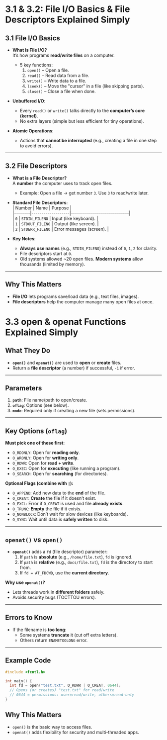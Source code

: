 # 3.1 & 3.2: File I/O Basics & File Descriptors Explained Simply  

## **3.1 File I/O Basics**  
- **What is File I/O?**  
  It’s how programs **read/write files** on a computer.  
  - 5 key functions:  
    1. `open()` – Open a file.  
    2. `read()` – Read data from a file.  
    3. `write()` – Write data to a file.  
    4. `lseek()` – Move the "cursor" in a file (like skipping parts).  
    5. `close()` – Close a file when done.  

- **Unbuffered I/O**:  
  - Every `read()` or `write()` talks directly to the **computer’s core (kernel)**.  
  - No extra layers (simple but less efficient for tiny operations).  

- **Atomic Operations**:  
  - Actions that **cannot be interrupted** (e.g., creating a file in one step to avoid errors).  

---

## **3.2 File Descriptors**  
- **What is a File Descriptor?**  
  A **number** the computer uses to track open files.  
  - Example: Open a file → get number `3`. Use `3` to read/write later.  

- **Standard File Descriptors**:  
  | Number | Name              | Purpose                     |  
  |--------|-------------------|-----------------------------|  
  | `0`    | `STDIN_FILENO`  | Input (like keyboard).      |  
  | `1`    | `STDOUT_FILENO` | Output (like screen).       |  
  | `2`    | `STDERR_FILENO` | Error messages (screen).    |  

- **Key Notes**:  
  - **Always use names** (e.g., `STDIN_FILENO`) instead of `0`, `1`, `2` for clarity.  
  - File descriptors start at `0`.  
  - Old systems allowed ~20 open files. **Modern systems** allow thousands (limited by memory).  

---

## **Why This Matters**  
- **File I/O** lets programs save/load data (e.g., text files, images).  
- **File descriptors** help the computer manage many open files at once.  

# 3.3 open & openat Functions Explained Simply

## **What They Do**  
- **`open()`** and **`openat()`** are used to **open** or **create** files.  
- Return a **file descriptor** (a number) if successful, `-1` if error.  

---

## **Parameters**  
1. **`path`**: File name/path to open/create.  
2. **`oflag`**: Options (see below).  
3. **`mode`**: Required only if creating a new file (sets permissions).  

---

## **Key Options (`oflag`)**  
**Must pick one of these first:**  
- `O_RDONLY`: Open for **reading only**.  
- `O_WRONLY`: Open for **writing only**.  
- `O_RDWR`: Open for **read + write**.  
- `O_EXEC`: Open for **executing** (like running a program).  
- `O_SEARCH`: Open for **searching** (for directories).  

**Optional Flags (combine with `|`):**  
- `O_APPEND`: Add new data to the **end** of the file.  
- `O_CREAT`: **Create** the file if it doesn’t exist.  
- `O_EXCL`: Error if `O_CREAT` is used and file **already exists**.  
- `O_TRUNC`: **Empty** the file if it exists.  
- `O_NONBLOCK`: Don’t wait for slow devices (like keyboards).  
- `O_SYNC`: Wait until data is **safely written** to disk.  

---

## **`openat()` vs `open()`**  
- **`openat()`** adds a `fd` (file descriptor) parameter:  
  1. If `path` is **absolute** (e.g., `/home/file.txt`), `fd` is ignored.  
  2. If `path` is **relative** (e.g., `docs/file.txt`), `fd` is the directory to start from.  
  3. If `fd = AT_FDCWD`, use the **current directory**.  

**Why use `openat()`?**  
- Lets threads work in **different folders** safely.  
- Avoids security bugs (TOCTTOU errors).  

---

## **Errors to Know**  
- If the filename is **too long**:  
  - Some systems **truncate** it (cut off extra letters).  
  - Others return `ENAMETOOLONG` error.  

---

## **Example Code**  
```c
#include <fcntl.h>

int main() {
  int fd = open("test.txt", O_RDWR | O_CREAT, 0644); 
  // Opens (or creates) "test.txt" for read/write
  // 0644 = permissions: user=read/write, others=read-only
}
```

## Why This Matters

- `open()` is the basic way to access files.
- `openat()` adds flexibility for security and multi-threaded apps.

